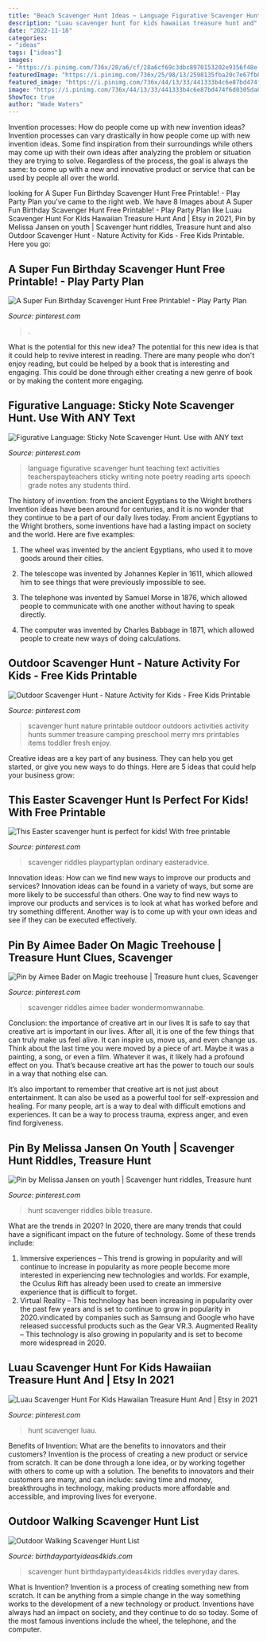 ```yaml
---
title: "Beach Scavenger Hunt Ideas ~ Language Figurative Scavenger Hunt Teaching Text Activities Teacherspayteachers Sticky Writing Note Poetry Reading Arts Speech Grade Notes Any Students Third"
description: "Luau scavenger hunt for kids hawaiian treasure hunt and"
date: "2022-11-18"
categories:
- "ideas"
tags: ["ideas"]
images:
- "https://i.pinimg.com/736x/28/a6/cf/28a6cf69c3dbc8970153202e9356f48e.jpg"
featuredImage: "https://i.pinimg.com/736x/25/98/13/2598135fba20c7e67fb87b630c2711a1.jpg"
featured_image: "https://i.pinimg.com/736x/44/13/33/441333b4c6e87bd474f6d0305da00b0f--teaching-poetry-teaching-reading.jpg"
image: "https://i.pinimg.com/736x/44/13/33/441333b4c6e87bd474f6d0305da00b0f--teaching-poetry-teaching-reading.jpg"
ShowToc: true
author: "Wade Waters"
---
```



Invention processes: How do people come up with new invention ideas?
Invention processes can vary drastically in how people come up with new invention ideas. Some find inspiration from their surroundings while others may come up with their own ideas after analyzing the problem or situation they are trying to solve. Regardless of the process, the goal is always the same: to come up with a new and innovative product or service that can be used by people all over the world.

	

		
looking for A Super Fun Birthday Scavenger Hunt Free Printable! - Play Party Plan you've came to the right web. We have 8 Images about A Super Fun Birthday Scavenger Hunt Free Printable! - Play Party Plan like Luau Scavenger Hunt For Kids Hawaiian Treasure Hunt And | Etsy in 2021, Pin by Melissa Jansen on youth | Scavenger hunt riddles, Treasure hunt and also Outdoor Scavenger Hunt - Nature Activity for Kids - Free Kids Printable. Here you go:
		
    
## A Super Fun Birthday Scavenger Hunt Free Printable! - Play Party Plan

<img loading=lazy src="https://i.pinimg.com/736x/25/98/13/2598135fba20c7e67fb87b630c2711a1.jpg" onerror="this.onerror=null;this.src='https://tse3.mm.bing.net/th?id=OIP.0XaeVitduwtLLpxTKw_W8gHaLH&amp;pid=15.1';" alt="A Super Fun Birthday Scavenger Hunt Free Printable! - Play Party Plan">

_Source: pinterest.com_

>. 

	

What is the potential for this new idea?
The potential for this new idea is that it could help to revive interest in reading. There are many people who don't enjoy reading, but could be helped by a book that is interesting and engaging. This could be done through either creating a new genre of book or by making the content more engaging.

    
## Figurative Language: Sticky Note Scavenger Hunt. Use With ANY Text

<img loading=lazy src="https://i.pinimg.com/736x/44/13/33/441333b4c6e87bd474f6d0305da00b0f--teaching-poetry-teaching-reading.jpg" onerror="this.onerror=null;this.src='https://tse4.mm.bing.net/th?id=OIP.meZF3D43i77lbwuSIwMqAQAAAA&amp;pid=15.1';" alt="Figurative Language: Sticky Note Scavenger Hunt. Use with ANY text">

_Source: pinterest.com_

>language figurative scavenger hunt teaching text activities teacherspayteachers sticky writing note poetry reading arts speech grade notes any students third. 

	

The history of invention: from the ancient Egyptians to the Wright brothers
Invention ideas have been around for centuries, and it is no wonder that they continue to be a part of our daily lives today. From ancient Egyptians to the Wright brothers, some inventions have had a lasting impact on society and the world. Here are five examples:
1) The wheel was invented by the ancient Egyptians, who used it to move goods around their cities.

2) The telescope was invented by Johannes Kepler in 1611, which allowed him to see things that were previously impossible to see.

3) The telephone was invented by Samuel Morse in 1876, which allowed people to communicate with one another without having to speak directly.

4) The computer was invented by Charles Babbage in 1871, which allowed people to create new ways of doing calculations.

    
## Outdoor Scavenger Hunt - Nature Activity For Kids - Free Kids Printable

<img loading=lazy src="https://i.pinimg.com/736x/13/10/b6/1310b6e800239d162250d1379c68c414.jpg" onerror="this.onerror=null;this.src='https://tse3.mm.bing.net/th?id=OIP.zqUbevVn_7tpCQhY-GRkDAHaLH&amp;pid=15.1';" alt="Outdoor Scavenger Hunt - Nature Activity for Kids - Free Kids Printable">

_Source: pinterest.com_

>scavenger hunt nature printable outdoor outdoors activities activity hunts summer treasure camping preschool merry mrs printables items toddler fresh enjoy. 

	

Creative ideas are a key part of any business. They can help you get started, or give you new ways to do things. Here are 5 ideas that could help your business grow:

    
## This Easter Scavenger Hunt Is Perfect For Kids! With Free Printable

<img loading=lazy src="https://i.pinimg.com/736x/28/a6/cf/28a6cf69c3dbc8970153202e9356f48e.jpg" onerror="this.onerror=null;this.src='https://tse1.mm.bing.net/th?id=OIP.yjYWc05oLSu7_-16IW7NhgHaLH&amp;pid=15.1';" alt="This Easter scavenger hunt is perfect for kids! With free printable">

_Source: pinterest.com_

>scavenger riddles playpartyplan ordinary easteradvice. 

	

Innovation ideas: How can we find new ways to improve our products and services?
Innovation ideas can be found in a variety of ways, but some are more likely to be successful than others. One way to find new ways to improve our products and services is to look at what has worked before and try something different. Another way is to come up with your own ideas and see if they can be executed effectively.

    
## Pin By Aimee Bader On Magic Treehouse | Treasure Hunt Clues, Scavenger

<img loading=lazy src="https://i.pinimg.com/736x/c1/67/55/c16755a8297913794be230830ef2a1bb.jpg" onerror="this.onerror=null;this.src='https://tse4.mm.bing.net/th?id=OIP.kDOZCfb_9I-Oze0GxXLVeQHaJ7&amp;pid=15.1';" alt="Pin by Aimee Bader on Magic treehouse | Treasure hunt clues, Scavenger">

_Source: pinterest.com_

>scavenger riddles aimee bader wondermomwannabe. 

	

Conclusion: the importance of creative art in our lives
It is safe to say that creative art is important in our lives. After all, it is one of the few things that can truly make us feel alive. It can inspire us, move us, and even change us.
Think about the last time you were moved by a piece of art. Maybe it was a painting, a song, or even a film. Whatever it was, it likely had a profound effect on you. That’s because creative art has the power to touch our souls in a way that nothing else can.

It’s also important to remember that creative art is not just about entertainment. It can also be used as a powerful tool for self-expression and healing. For many people, art is a way to deal with difficult emotions and experiences. It can be a way to process trauma, express anger, and even find forgiveness.

    
## Pin By Melissa Jansen On Youth | Scavenger Hunt Riddles, Treasure Hunt

<img loading=lazy src="https://i.pinimg.com/736x/62/ee/f5/62eef565fd894bb860ec188c9ecf1859.jpg" onerror="this.onerror=null;this.src='https://tse3.mm.bing.net/th?id=OIP.q0LOELAX7zDsd7eKAoj77wHaKi&amp;pid=15.1';" alt="Pin by Melissa Jansen on youth | Scavenger hunt riddles, Treasure hunt">

_Source: pinterest.com_

>hunt scavenger riddles bible treasure. 

	

What are the trends in 2020?
In 2020, there are many trends that could have a significant impact on the future of technology. Some of these trends include:
1. Immersive experiences – This trend is growing in popularity and will continue to increase in popularity as more people become more interested in experiencing new technologies and worlds. For example, the Oculus Rift has already been used to create an immersive experience that is difficult to forget.
2. Virtual Reality – This technology has been increasing in popularity over the past few years and is set to continue to grow in popularity in 2020.vindicated by companies such as Samsung and Google who have released successful products such as the Gear VR.3. Augmented Reality – This technology is also growing in popularity and is set to become more widespread in 2020.

    
## Luau Scavenger Hunt For Kids Hawaiian Treasure Hunt And | Etsy In 2021

<img loading=lazy src="https://i.pinimg.com/736x/f5/1e/fd/f51efd62489f9c5fc230b8ee8402f368.jpg" onerror="this.onerror=null;this.src='https://tse2.mm.bing.net/th?id=OIP.mRyuufOIr9S8NnAaBwN0uwHaLH&amp;pid=15.1';" alt="Luau Scavenger Hunt For Kids Hawaiian Treasure Hunt And | Etsy in 2021">

_Source: pinterest.com_

>hunt scavenger luau. 

	

Benefits of Invention: What are the benefits to innovators and their customers?
Invention is the process of creating a new product or service from scratch. It can be done through a lone idea, or by working together with others to come up with a solution. The benefits to innovators and their customers are many, and can include: saving time and money, breakthroughs in technology, making products more affordable and accessible, and improving lives for everyone.

    
## Outdoor Walking Scavenger Hunt List

<img loading=lazy src="https://birthdaypartyideas4kids.com/neighborhoodscavengerhuntlist1.png" onerror="this.onerror=null;this.src='https://tse2.mm.bing.net/th?id=OIP.MNdIBtYN01k40udNn0RHAwHaK6&amp;pid=15.1';" alt="Outdoor Walking Scavenger Hunt List">

_Source: birthdaypartyideas4kids.com_

>scavenger hunt birthdaypartyideas4kids riddles everyday dares. 

	

What is Invention?
Invention is a process of creating something new from scratch. It can be anything from a simple change in the way something works to the development of a new technology or product. Inventions have always had an impact on society, and they continue to do so today. Some of the most famous inventions include the wheel, the telephone, and the computer.

